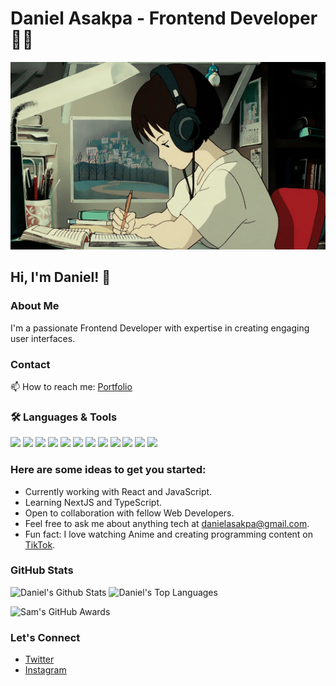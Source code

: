 # Daniel Asakpa - Frontend Developer 👨‍💻

<!--  ![Daniel Asakap](https://github.com/danielasakpa/danielasakpa/blob/main/coding.gif) -->

<p align="center">
  <img src="https://github.com/danielasakpa/danielasakpa/blob/main/coding.gif" alt="Alt Text" height="300px">
</p>



## Hi, I'm Daniel! 👋

### About Me
I'm a passionate Frontend Developer with expertise in creating engaging user interfaces.

### Contact
📫 How to reach me: [Portfolio](https://daniel-asakpa-portfolio.netlify.app/)

### :hammer_and_wrench:  Languages & Tools
<div float="left">
 <img src="https://img.shields.io/badge/HTML5-E34F26?style=for-the-badge&logo=html5&logoColor=white" width="100">
 <img src="https://img.shields.io/badge/CSS3-1572B6?style=for-the-badge&logo=css3&logoColor=white" width="100">
 <img src="https://img.shields.io/badge/JavaScript-323330?style=for-the-badge&logo=javascript&logoColor=F7DF1E" width="100" display="inline">
 <img src="https://img.shields.io/badge/Bootstrap-563D7C?style=for-the-badge&logo=bootstrap&logoColor=white" width="100" display="inline">
 <img src="https://img.shields.io/badge/Node.js-339933?style=for-the-badge&logo=nodedotjs&logoColor=white" width="100" display="inline">
 <img src="https://img.shields.io/badge/Express.js-404D59?style=for-the-badge" width="100" display="inline">
 <img src="https://img.shields.io/badge/MongoDB-4EA94B?style=for-the-badge&logo=mongodb&logoColor=white" width="100" display="inline">
 <img src="https://img.shields.io/badge/React-20232A?style=for-the-badge&logo=react&logoColor=61DAFB" width="100" display="inline">
 <img src="https://img.shields.io/badge/Redux-593D88?style=for-the-badge&logo=redux&logoColor=white" width="100" display="inline">
 <img src="https://img.shields.io/badge/tailwindcss-%2338B2AC.svg?style=for-the-badge&logo=tailwind-css&logoColor=white" width="100" display="inline">
 <img src="https://img.shields.io/badge/Material--UI-0081CB?style=for-the-badge&logo=material-ui&logoColor=white" width="100" display="inline">
 <img src="https://img.shields.io/badge/GIT-E44C30?style=for-the-badge&logo=git&logoColor=white" width="100" >
</div>



### Here are some ideas to get you started:
- Currently working with React and JavaScript.
- Learning NextJS and TypeScript.
- Open to collaboration with fellow Web Developers.
- Feel free to ask me about anything tech at [danielasakpa@gmail.com](mailto:danielasakpa@gmail.com).
- Fun fact: I love watching Anime and creating programming content on [TikTok](https://www.tiktok.com/@?_t=8jR4aSHP4oH&_r=1).

### GitHub Stats
<p float="left">
<picture>
<source 
  srcset="https://github-readme-stats.vercel.app/api?username=danielasakpa&show_icons=true&count_private=true&title_color=14b8a6&icon_color=14b8a6&theme=dark&bg_color=00000000&hide_border=true&card_width=410"
  media="(prefers-color-scheme: dark)"
/>
<source
  srcset="https://github-readme-stats.vercel.app/api?username=danielasakpa&show_icons=true&count_private=true&title_color=14b8a6&icon_color=14b8a6&theme=light&bg_color=00000000&hide_border=true&card_width=410"
  media="(prefers-color-scheme: light), (prefers-color-scheme: no-preference)"
/>
<img alt="Daniel's Github Stats" style="vertical-align: top;"/>
</picture>
<picture>
<source 
  srcset="https://github-readme-stats.vercel.app/api/top-langs/?username=danielasakpa&theme=dark&bg_color=00000000&title_color=14b8a6&hide_border=true&layout=compact&langs_count=8&hide=cmake"
  media="(prefers-color-scheme: dark)"
/>
<source
  srcset="https://github-readme-stats.vercel.app/api/top-langs/?username=danielasakpa&theme=light&bg_color=00000000&title_color=14b8a6&hide_border=true&layout=compact&langs_count=8&hide=cmake"
  media="(prefers-color-scheme: light), (prefers-color-scheme: no-preference)"
/>
<img alt="Daniel's Top Languages" style="vertical-align: top;"/>
</picture>
</p>

<picture>
<source 
  srcset="https://github-profile-trophy.vercel.app/?username=danielasakpa&theme=onestar&no-frame=true&no-bg=true&rank=-C,-B"
  media="(prefers-color-scheme: dark)"
/>
<source
  srcset="https://github-profile-trophy.vercel.app/?username=danielasakpa&theme=flat&no-frame=true&no-bg=true&rank=-C,-B"
  media="(prefers-color-scheme: light), (prefers-color-scheme: no-preference)"
/>
<img alt="Sam's GitHub Awards" style="vertical-align: top;"/>
</picture>

### Let's Connect
- [Twitter](https://twitter.com/oba_code)
- [Instagram](https://www.instagram.com/oba.code/?hl=en)
